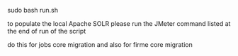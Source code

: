 sudo bash run.sh

to populate the local Apache SOLR please run the JMeter command listed at the end of run of the script


do this for jobs core migration and also for firme core migration 
